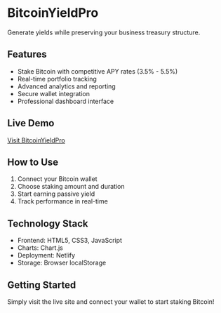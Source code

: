 # BitcoinYieldPro

Generate yields while preserving your business treasury structure.

## Features
- Stake Bitcoin with competitive APY rates (3.5% - 5.5%)
- Real-time portfolio tracking
- Advanced analytics and reporting
- Secure wallet integration
- Professional dashboard interface

## Live Demo
[Visit BitcoinYieldPro](https://your-site.netlify.app)

## How to Use
1. Connect your Bitcoin wallet
2. Choose staking amount and duration
3. Start earning passive yield
4. Track performance in real-time

## Technology Stack
- Frontend: HTML5, CSS3, JavaScript
- Charts: Chart.js
- Deployment: Netlify
- Storage: Browser localStorage

## Getting Started
Simply visit the live site and connect your wallet to start staking Bitcoin!
